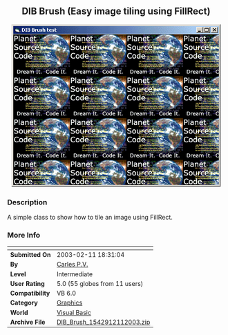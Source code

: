 ﻿<div align="center">

## DIB Brush \(Easy image tiling using FillRect\)

<img src="PIC2003331321398351.gif">
</div>

### Description

A simple class to show how to tile an image using FillRect.
 
### More Info
 


<span>             |<span>
---                |---
**Submitted On**   |2003-02-11 18:31:04
**By**             |[Carles P\.V\.](https://github.com/Planet-Source-Code/PSCIndex/blob/master/ByAuthor/carles-p-v.md)
**Level**          |Intermediate
**User Rating**    |5.0 (55 globes from 11 users)
**Compatibility**  |VB 6\.0
**Category**       |[Graphics](https://github.com/Planet-Source-Code/PSCIndex/blob/master/ByCategory/graphics__1-46.md)
**World**          |[Visual Basic](https://github.com/Planet-Source-Code/PSCIndex/blob/master/ByWorld/visual-basic.md)
**Archive File**   |[DIB\_Brush\_1542912112003\.zip](https://github.com/Planet-Source-Code/carles-p-v-dib-brush-easy-image-tiling-using-fillrect__1-40585/archive/master.zip)









